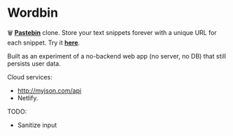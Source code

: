 # Wordbin
:wastebasket:
**[Pastebin](https://pastebin.com/)** clone. Store your text snippets forever with a unique URL for each snippet.
Try it **[here](https://wordbin.netlify.com/)**.

Built as an experiment of a no-backend web app (no server, no DB) that still persists user data.

Cloud services:
* http://myjson.com/api
* Netlify.

TODO:
* Sanitize input
